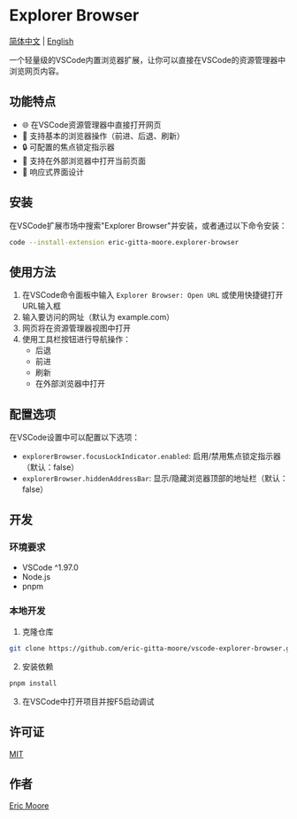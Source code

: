 # Explorer Browser

[简体中文](README.CN.md) | [English](./README.md)

一个轻量级的VSCode内置浏览器扩展，让你可以直接在VSCode的资源管理器中浏览网页内容。

## 功能特点

- 🌐 在VSCode资源管理器中直接打开网页
- 🔄 支持基本的浏览器操作（前进、后退、刷新）
- 🔒 可配置的焦点锁定指示器
- 🔗 支持在外部浏览器中打开当前页面
- 📱 响应式界面设计

## 安装

在VSCode扩展市场中搜索"Explorer Browser"并安装，或者通过以下命令安装：

```bash
code --install-extension eric-gitta-moore.explorer-browser
```

## 使用方法

1. 在VSCode命令面板中输入 `Explorer Browser: Open URL` 或使用快捷键打开URL输入框
2. 输入要访问的网址（默认为 example.com）
3. 网页将在资源管理器视图中打开
4. 使用工具栏按钮进行导航操作：
   - 后退
   - 前进
   - 刷新
   - 在外部浏览器中打开

## 配置选项

在VSCode设置中可以配置以下选项：

- `explorerBrowser.focusLockIndicator.enabled`: 启用/禁用焦点锁定指示器（默认：false）
- `explorerBrowser.hiddenAddressBar`: 显示/隐藏浏览器顶部的地址栏（默认：false）

## 开发

### 环境要求

- VSCode ^1.97.0
- Node.js
- pnpm

### 本地开发

1. 克隆仓库
```bash
git clone https://github.com/eric-gitta-moore/vscode-explorer-browser.git
```

2. 安装依赖
```bash
pnpm install
```

3. 在VSCode中打开项目并按F5启动调试

## 许可证

[MIT](LICENSE)

## 作者

[Eric Moore](https://github.com/eric-gitta-moore)